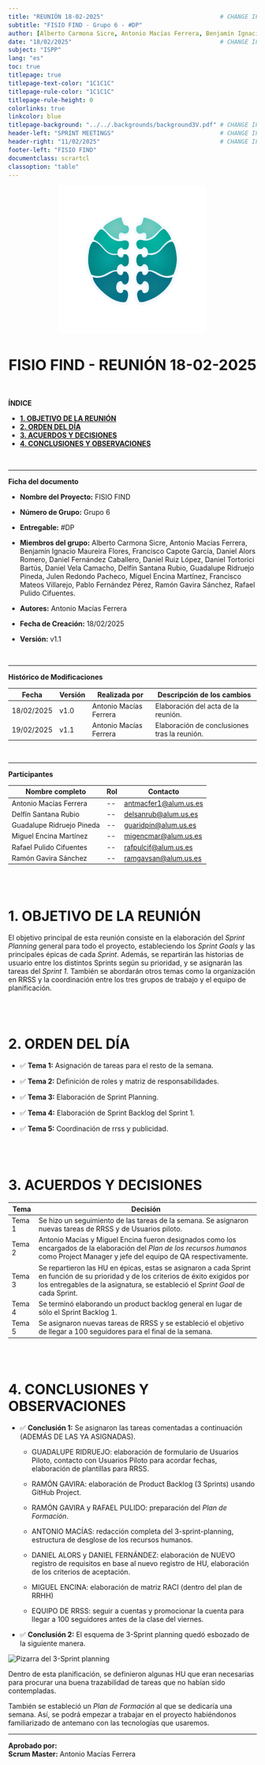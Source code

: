 ```yaml
---
title: "REUNIÓN 18-02-2025"                                 # CHANGE IF NEEDED
subtitle: "FISIO FIND - Grupo 6 - #DP"
author: [Alberto Carmona Sicre, Antonio Macías Ferrera, Benjamín Ignacio Maureira Flores, Francisco Capote García, Daniel Alors Romero, Daniel Fernández Caballero, Daniel Ruiz López, Daniel Tortorici Bartús, Daniel Vela Camacho, Delfín Santana Rubio, Guadalupe Ridruejo Pineda, Julen Redondo Pacheco, Miguel Encina Martínez, Francisco Mateos Villarejo, Pablo Fernández Pérez, Ramón Gavira Sánchez, Rafael Pulido Cifuentes]
date: "18/02/2025"                                          # CHANGE IF NEEDED
subject: "ISPP"
lang: "es"
toc: true
titlepage: true
titlepage-text-color: "1C1C1C"
titlepage-rule-color: "1C1C1C"
titlepage-rule-height: 0
colorlinks: true
linkcolor: blue
titlepage-background: "../../.backgrounds/background3V.pdf" # CHANGE IF NEEDED
header-left: "SPRINT MEETINGS"                              # CHANGE IF NEEDED
header-right: "11/02/2025"                                  # CHANGE IF NEEDED
footer-left: "FISIO FIND"
documentclass: scrartcl
classoption: "table"
---
```


<!-- COMMENT THIS WHEN EXPORTING TO PDF -->
<p align="center">
  <img src="../../.img/Logo_FisioFind_Verde_sin_fondo.PNG" alt="Logo FisioFind" width="300" />
</p>

<h1 align="center" style="font-size: 30px; font-weight: bold;">
  FISIO FIND  -  REUNIÓN 18-02-2025
</h1>

<br>

**ÍNDICE**
- [**1. OBJETIVO DE LA REUNIÓN**](#1-objetivo-de-la-reunión)
- [**2. ORDEN DEL DÍA**](#2-orden-del-día)
- [**3. ACUERDOS Y DECISIONES**](#3-acuerdos-y-decisiones)
- [**4. CONCLUSIONES Y OBSERVACIONES**](#4-conclusiones-y-observaciones)
<!-- COMMENT WHEN EXPORTING TO PDF -->

<br>

---


**Ficha del documento**

- **Nombre del Proyecto:** FISIO FIND

- **Número de Grupo:** Grupo 6

- **Entregable:** #DP

- **Miembros del grupo:** Alberto Carmona Sicre, Antonio Macías Ferrera, Benjamín Ignacio Maureira Flores, Francisco Capote García, Daniel Alors Romero, Daniel Fernández Caballero, Daniel Ruiz López, Daniel Tortorici Bartús, Daniel Vela Camacho, Delfín Santana Rubio, Guadalupe Ridruejo Pineda, Julen Redondo Pacheco, Miguel Encina Martínez, Francisco Mateos Villarejo, Pablo Fernández Pérez, Ramón Gavira Sánchez, Rafael Pulido Cifuentes.

- **Autores:** Antonio Macías Ferrera

- **Fecha de Creación:** 18/02/2025  

- **Versión:** v1.1

<br>


---

**Histórico de Modificaciones**

| Fecha      | Versión | Realizada por                    | Descripción de los cambios |
|------------|---------|----------------------------------|----------------------------|
| 18/02/2025 | v1.0    | Antonio Macías Ferrera           | Elaboración del acta de la reunión. |
| 19/02/2025 | v1.1    | Antonio Macías Ferrera           | Elaboración de conclusiones tras la reunión. |

<br>

---


**Participantes**

| Nombre completo | Rol | Contacto |
|----------------|-----|----------|
| Antonio Macías Ferrera | -- | antmacfer1@alum.us.es |
| Delfín Santana Rubio | -- | delsanrub@alum.us.es |
| Guadalupe Ridruejo Pineda | -- | guaridpin@alum.us.es |
| Miguel Encina Martínez | -- | migencmar@alum.us.es |
| Rafael Pulido Cifuentes | -- | rafpulcif@alum.us.es |
| Ramón Gavira Sánchez | -- | ramgavsan@alum.us.es |

<br>

<!-- \newpage -->

<br>


# **1. OBJETIVO DE LA REUNIÓN**

El objetivo principal de esta reunión consiste en la elaboración del *Sprint Planning* general para todo el proyecto, estableciendo los *Sprint Goals* y las principales épicas de cada *Sprint*. Además, se repartirán las historias de usuario entre los distintos Sprints según su prioridad, y se asignarán las tareas del *Sprint 1*. También se abordarán otros temas como la organización en RRSS y la coordinación entre los tres grupos de trabajo y el equipo de planificación.

<br>

<br>


# **2. ORDEN DEL DÍA**

- ✅ **Tema 1:** Asignación de tareas para el resto de la semana.

- ✅ **Tema 2:** Definición de roles y matriz de responsabilidades.

- ✅ **Tema 3:** Elaboración de Sprint Planning.

- ✅ **Tema 4:** Elaboración de Sprint Backlog del Sprint 1.

- ✅ **Tema 5:** Coordinación de rrss y publicidad.


<br>

<br>


# **3. ACUERDOS Y DECISIONES**

| Tema | Decisión |
|------|----------|
| Tema 1 | Se hizo un seguimiento de las tareas de la semana. Se asignaron nuevas tareas de RRSS y de Usuarios piloto. |
| Tema 2 | Antonio Macías y Miguel Encina fueron designados como los encargados de la elaboración del *Plan de los recursos humanos* como Project Manager y jefe del equipo de QA respectivamente. |
| Tema 3 | Se repartieron las HU en épicas, estas se asignaron a cada Sprint en función de su prioridad y de los criterios de éxito exigidos por los entregables de la asignatura, se estableció el *Sprint Goal* de cada Sprint. |
| Tema 4 | Se terminó elaborando un product backlog general en lugar de sólo el Sprint Backlog 1. |
| Tema 5 | Se asignaron nuevas tareas de RRSS y se estableció el objetivo de llegar a 100 seguidores para el final de la semana. |

<br>

<br>


# **4. CONCLUSIONES Y OBSERVACIONES**

- ✅ **Conclusión 1:** Se asignaron las tareas comentadas a continuación (ADEMÁS DE LAS YA ASIGNADAS).

  - GUADALUPE RIDRUEJO: elaboración de formulario de Usuarios Piloto, contacto con Usuarios Piloto para acordar fechas, elaboración de plantillas para RRSS.

  - RAMÓN GAVIRA: elaboración de Product Backlog (3 Sprints) usando GitHub Project.

  - RAMÓN GAVIRA y RAFAEL PULIDO: preparación del *Plan de Formación*.

  - ANTONIO MACÍAS: redacción completa del 3-sprint-planning, estructura de desglose de los recursos humanos.

  - DANIEL ALORS y DANIEL FERNÁNDEZ: elaboración de NUEVO registro de requisitos en base al nuevo registro de HU, elaboración de los criterios de aceptación.
  
  - MIGUEL ENCINA: elaboración de matriz RACI (dentro del plan de RRHH)

  - EQUIPO DE RRSS: seguir a cuentas y promocionar la cuenta para llegar a 100 seguidores antes de la clase del viernes.

- ✅ **Conclusión 2:** El esquema de 3-Sprint planning quedó esbozado de la siguiente manera.

![Pizarra del 3-Sprint planning](../../.img/reunion_18-02-2024.png)

Dentro de esta planificación, se definieron algunas HU que eran necesarias para procurar una buena trazabilidad de tareas que no habían sido contempladas.

También se estableció un *Plan de Formación* al que se dedicaría una semana. Así, se podrá empezar a trabajar en el proyecto habiéndonos familiarizado de antemano con las tecnologías que usaremos.


---

**Aprobado por:**  
**Scrum Master:** Antonio Macías Ferrera
